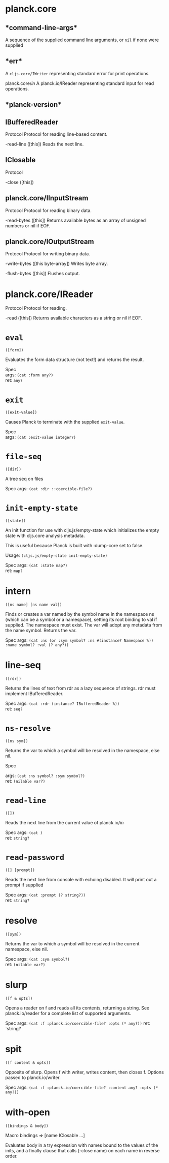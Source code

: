 # planck.core

## \*command-line-args\*

A sequence of the supplied command line arguments, or `nil` if none were supplied

## \*err\*

A `cljs.core/IWriter` representing standard error for print operations.

planck.core/*in*
  A planck.io/IReader representing standard input for read operations.

## \*planck-version\*

## IBufferedReader
Protocol
  Protocol for reading line-based content.

  -read-line
  ([this])
  Reads the next line.


## IClosable
Protocol

  -close
  ([this])

## planck.core/IInputStream
Protocol
  Protocol for reading binary data.

  -read-bytes
  ([this])
  Returns available bytes as an array of unsigned numbers or nil if EOF.

## planck.core/IOutputStream
Protocol
  Protocol for writing binary data.

  -write-bytes
  ([this byte-array])
  Writes byte array.

  -flush-bytes
  ([this])
  Flushes output.

# planck.core/IReader
Protocol
  Protocol for reading.

  -read
  ([this])
  Returns available characters as a string or nil if EOF.

# `eval`
`([form])`

Evaluates the form data structure (not text!) and returns the result.

Spec<br/>
 args: `(cat :form any?)`<br/>
 ret: `any?`<br/>

# `exit`
`([exit-value])`

Causes Planck to terminate with the supplied `exit-value`.

Spec<br/>
 args: `(cat :exit-value integer?)`<br/>

# `file-seq`
`([dir])`

A tree seq on files

Spec
 args: `(cat :dir ::coercible-file?)`

# `init-empty-state`
`([state])`

An init function for use with cljs.js/empty-state which initializes
the empty state with cljs.core analysis metadata.

This is useful because Planck is built with :dump-core set to false.

Usage: `(cljs.js/empty-state init-empty-state)`

Spec
 args: `(cat :state map?)`<br/>
 ret: `map?`<br/>

# intern
`([ns name] [ns name val])`

Finds or creates a var named by the symbol name in the namespace
ns (which can be a symbol or a namespace), setting its root binding
to val if supplied. The namespace must exist. The var will adopt any
metadata from the name symbol.  Returns the var.

Spec
 args: `(cat :ns (or :sym symbol? :ns #(instance? Namespace %)) :name symbol? :val (? any?))`<br/>

# line-seq
`([rdr])`

Returns the lines of text from rdr as a lazy sequence of strings.
rdr must implement IBufferedReader.

Spec
 args: `(cat :rdr (instance? IBufferedReader %))`<br/>
 ret: `seq?`<br/>

# `ns-resolve`
`([ns sym])`

Returns the var to which a symbol will be resolved in the namespace,
else nil.

Spec

 args: `(cat :ns symbol? :sym symbol?)`<br/>
 ret: `(nilable var?)`<br/>

# `read-line`
`([])`

  Reads the next line from the current value of planck.io/*in*

Spec
 args: `(cat )`<br/>
 ret: `string?`<br/>

# `read-password`
`([] [prompt])`

  Reads the next line from console with echoing disabled.
  It will print out a prompt if supplied

Spec
 args: `(cat :prompt (? string?))`<br/>
 ret: `string?`<br/>

# resolve
`([sym])`

  Returns the var to which a symbol will be resolved in the current
  namespace, else nil.

Spec
 args: `(cat :sym symbol?)`<br/>
 ret: `(nilable var?)`<br/>

# slurp
`([f & opts])`

  Opens a reader on f and reads all its contents, returning a string.
  See planck.io/reader for a complete list of supported arguments.

Spec
 args: `(cat :f :planck.io/coercible-file? :opts (* any?))`
 ret: `string?

# spit
`([f content & opts])`

  Opposite of slurp.  Opens f with writer, writes content, then
  closes f. Options passed to planck.io/writer.

Spec
 args: `(cat :f :planck.io/coercible-file? :content any? :opts (* any?))`

# with-open
`([bindings & body])`

Macro
  bindings => [name IClosable ...]

  Evaluates body in a try expression with names bound to the values
  of the inits, and a finally clause that calls (-close name) on each
  name in reverse order.
